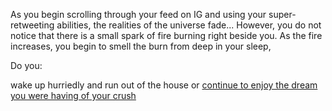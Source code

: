 As you begin scrolling through your feed on IG and using your 
super-retweeting abilities, the realities of the universe fade...
However, you do not notice that there is a small spark of fire burning
right beside you. As the fire increases, you begin to smell the burn 
from deep in your sleep,

Do you:

wake up hurriedly and run out of the house or
[continue to enjoy the dream you were having of your crush](burn-down-the-house/house-burn.md)
